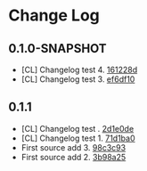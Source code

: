 # Change Log

## 0.1.0-SNAPSHOT
* [CL] Changelog test 4. [161228d](null/commit/161228dd1c81e127cc1ebda47e65c95759833b89)
* [CL] Changelog test 3. [ef6df10](null/commit/ef6df10db9110b7e9753c38b2139e9c0fe41755b)

## 0.1.1
* [CL] Changelog test . [2d1e0de](null/commit/2d1e0dea4382eb1441a5a9555f15c77f9f4c0d8b)
* [CL] Changelog test 1. [71d1ba0](null/commit/71d1ba0ac39a2f48a2dd10a90c11e6cef80bb9d2)
* First source add 3. [98c3c93](null/commit/98c3c932b5a5aaa3138b577093350623de25db44)
* First source add 2. [3b98a25](null/commit/3b98a25a77c4f17aa91a7e9f40a317c49d610d6d)

